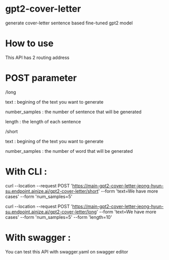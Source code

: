 # gpt2-cover-letter

generate cover-letter sentence based fine-tuned gpt2 model

# How to use
This API has 2 routing address

# POST parameter

/long

text : begining of the text you want to generate

number_samples : the number of sentence that will be generated

length : the length of each sentence

/short

text : begining of the text you want to generate

number_samples : the number of word that will be generated

# With CLI :

curl --location --request POST 'https://main-gpt2-cover-letter-jeong-hyun-su.endpoint.ainize.ai/gpt2-cover-letter/short' --form 'text=We have more cases' --form 'num_samples=5'

curl --location --request POST 'https://main-gpt2-cover-letter-jeong-hyun-su.endpoint.ainize.ai/gpt2-cover-letter/long' --form 'text=We have more cases' --form 'num_samples=5' --form 'length=10'


# With swagger :

You can test this API with swagger.yaml on swagger editor